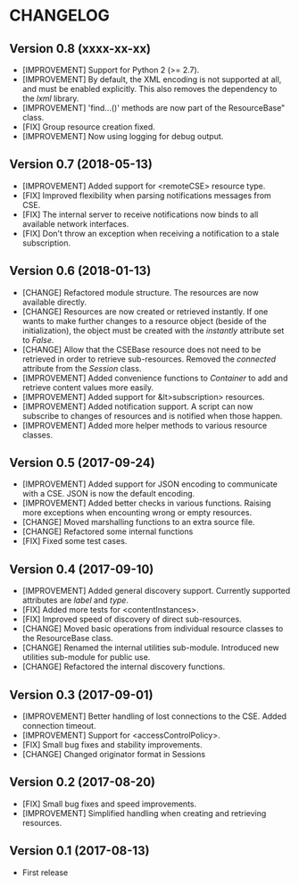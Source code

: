 # CHANGELOG

## Version 0.8 (xxxx-xx-xx)
- [IMPROVEMENT] Support for Python 2 (>= 2.7).
- [IMPROVEMENT] By default, the XML encoding is not supported at all, and must be enabled explicitly. This also removes the dependency to the *lxml* library.
- [IMPROVEMENT] 'find...()' methods are now part of the ResourceBase" class.
- [FIX] Group resource creation fixed.
- [IMPROVEMENT] Now using logging for debug output.

## Version 0.7 (2018-05-13)
- [IMPROVEMENT] Added support for &lt;remoteCSE> resource type.
- [FIX] Improved flexibility when parsing notifications messages from CSE.
- [FIX] The internal server to receive notifications now binds to all available network interfaces.
- [FIX] Don't throw an exception when receiving a notification to a stale subscription.

## Version 0.6 (2018-01-13)
- [CHANGE] Refactored module structure. The resources are now available directly.
- [CHANGE] Resources are now created or retrieved instantly. If one wants to make further changes to a resource object (beside of the initialization), the object must be created with the *instantly* attribute set to *False*.
- [CHANGE] Allow that the CSEBase resource does not need to be retrieved in order to retrieve sub-resources. Removed the *connected* attribute from the *Session* class.
- [IMPROVEMENT] Added convenience functions to *Container* to add and retrieve content values more easily.
- [IMPROVEMENT] Added support for &lt>subscription> resources.
- [IMPROVEMENT] Added notification support. A script can now subscribe to changes of resources and is notified when those happen.
- [IMPROVEMENT] Added more helper methods to various resource classes.

## Version 0.5 (2017-09-24)
- [IMPROVEMENT] Added support for JSON encoding to communicate with a CSE. JSON is now the default encoding.
- [IMPROVEMENT] Added better checks in various functions. Raising more exceptions when encounting wrong or empty resources.
- [CHANGE] Moved marshalling functions to an extra source file.
- [CHANGE] Refactored some internal functions
- [FIX] Fixed some test cases.

## Version 0.4 (2017-09-10)
- [IMPROVEMENT] Added general discovery support. Currently supported attributes are *label* and *type*.
- [FIX] Added more tests for &lt;contentInstances>.
- [FIX] Improved speed of discovery of direct sub-resources.
- [CHANGE] Moved basic operations from individual resource classes to the ResourceBase class.
- [CHANGE] Renamed the internal utilities sub-module. Introduced new utilities sub-module for public use.
- [CHANGE] Refactored the internal discovery functions.

## Version 0.3 (2017-09-01)
- [IMPROVEMENT] Better handling of lost connections to the CSE. Added connection timeout.
- [IMPROVEMENT] Support for &lt;accessControlPolicy>.
- [FIX] Small bug fixes and stability improvements.
- [CHANGE] Changed originator format in Sessions

## Version 0.2 (2017-08-20)
- [FIX] Small bug fixes and speed improvements.
- [IMPROVEMENT] Simplified handling when creating and retrieving resources.

## Version 0.1 (2017-08-13)
- First release
